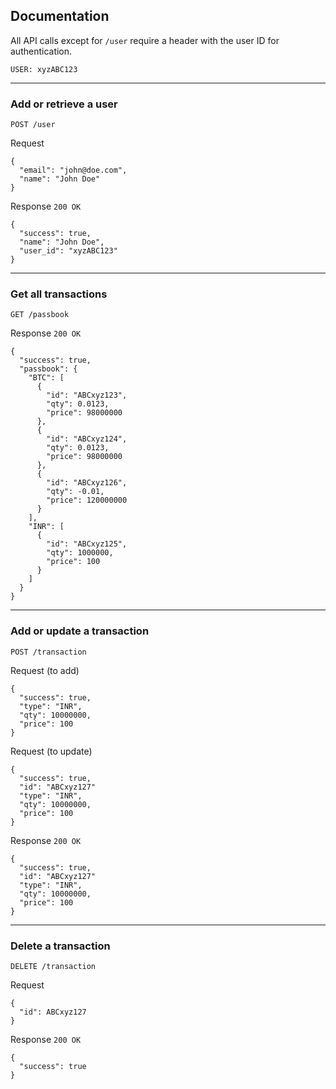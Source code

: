 ## Documentation

All API calls except for `/user` require a header with the user ID for authentication.
```
USER: xyzABC123
```

---

### Add or retrieve a user

`POST /user`

Request
```
{
  "email": "john@doe.com",
  "name": "John Doe"
}
```

Response `200 OK`
```
{
  "success": true,
  "name": "John Doe",
  "user_id": "xyzABC123"
}
```

---

### Get all transactions

`GET /passbook`

Response `200 OK`
```
{
  "success": true,
  "passbook": {
    "BTC": [
      {
        "id": "ABCxyz123",
        "qty": 0.0123,
        "price": 98000000
      },
      {
        "id": "ABCxyz124",
        "qty": 0.0123,
        "price": 98000000
      },
      {
        "id": "ABCxyz126",
        "qty": -0.01,
        "price": 120000000
      }
    ],
    "INR": [
      {
        "id": "ABCxyz125",
        "qty": 1000000,
        "price": 100
      }
    ]
  }
}
```

---

### Add or update a transaction

`POST /transaction`

Request (to add)
```
{
  "success": true,
  "type": "INR",
  "qty": 10000000,
  "price": 100
}
```

Request (to update)
```
{
  "success": true,
  "id": "ABCxyz127"
  "type": "INR",
  "qty": 10000000,
  "price": 100
}
```

Response `200 OK`
```
{
  "success": true,
  "id": "ABCxyz127"
  "type": "INR",
  "qty": 10000000,
  "price": 100
}
```

---

### Delete a transaction

`DELETE /transaction`

Request
```
{
  "id": ABCxyz127
}
```

Response `200 OK`
```
{
  "success": true
}
```